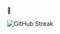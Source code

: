 👋 

![GitHub Streak](https://github-readme-streak-stats.herokuapp.com?user=tuukkalai&date_format=j%20M%5B%20Y%5D&background=334455&stroke=CCD4DD&border=CCD4DD&ring=CCD4DD&fire=DDB687&currStreakNum=DDB687&sideNums=CCD4DD&currStreakLabel=CCD4DD&sideLabels=CCD4DD&dates=CCD4DD)
